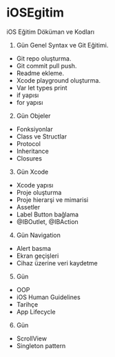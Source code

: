 # iOSEgitim
iOS Eğitim Döküman ve Kodları

1. Gün Genel Syntax ve Git Eğitimi.

- Git repo oluşturma.
- Git commit pull push.
- Readme ekleme.
- Xcode playground oluşturma.
- Var let types print
- if yapısı
- for yapısı

2. Gün Objeler

- Fonksiyonlar
- Class ve Structlar
- Protocol
- Inheritance
- Closures

3. Gün Xcode

- Xcode yapısı
- Proje oluşturma
- Proje hierarşi ve mimarisi
- Assetler
- Label Button bağlama
- @IBOutlet, @IBAction

4. Gün Navigation

- Alert basma
- Ekran geçişleri
- Cihaz üzerine veri kaydetme

5. Gün

- OOP
- iOS Human Guidelines
- Tarihçe
- App Lifecycle

6. Gün

- ScrollView
- Singleton pattern
